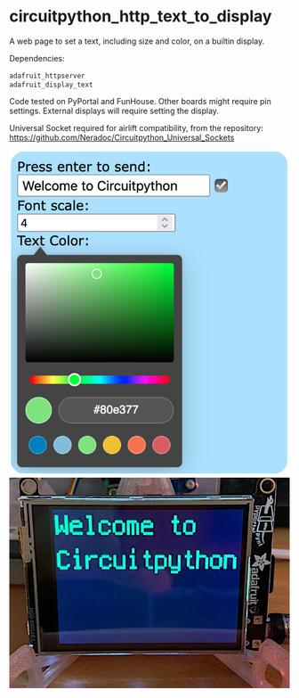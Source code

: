 # circuitpython_http_text_to_display
A web page to set a text, including size and color, on a builtin display.

Dependencies:
```
adafruit_httpserver
adafruit_display_text
```

Code tested on PyPortal and FunHouse.
Other boards might require pin settings.
External displays will require setting the display.

Universal Socket required for airlift compatibility, from the repository: https://github.com/Neradoc/Circuitpython_Universal_Sockets

![Web page](docs/web_page.png)
![Pyportal](docs/pyportal.jpg)

